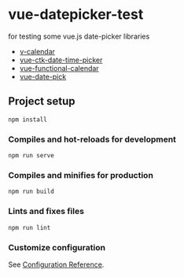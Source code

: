 # vue-datepicker-test
for testing some vue.js date-picker libraries

- [v-calendar](https://github.com/nathanreyes/v-calendar)
- [vue-ctk-date-time-picker](https://chronotruck.github.io/vue-ctk-date-time-picker/)
- [vue-functional-calendar](https://github.com/ManukMinasyan/vue-functional-calendar)
- [vue-date-pick](https://github.com/dbrekalo/vue-date-pick)

## Project setup
```
npm install
```

### Compiles and hot-reloads for development
```
npm run serve
```

### Compiles and minifies for production
```
npm run build
```

### Lints and fixes files
```
npm run lint
```

### Customize configuration
See [Configuration Reference](https://cli.vuejs.org/config/).
